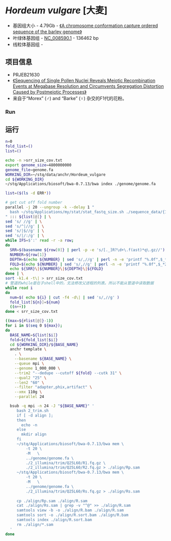 # *Hordeum vulgare* [大麦] 
+ 基因组大小 - 4.79Gb - [《A chromosome conformation capture ordered sequence of the barley genome》](https://www.nature.com/articles/nature22043)
+ 叶绿体基因组 - [NC_008590.1](https://www.ncbi.nlm.nih.gov/nuccore/NC_008590.1) - 136462 bp
+ 线粒体基因组 - []()

## 项目信息
+ PRJEB21630
+ [《Sequencing of Single Pollen Nuclei Reveals Meiotic Recombination Events at Megabase Resolution and Circumvents Segregation Distortion Caused by Postmeiotic Processes》](https://www.ncbi.nlm.nih.gov/pmc/articles/PMC5623100/)
+ 来自于“Morex” (♂) and “Barke” (♀) 杂交的F1代的花粉。

### Run


## 运行
```bash
n=0
fold_list=()
list=()

echo -n >srr_size_cov.txt
export genome_size=4800000000
genome_file=genome.fa
WORKING_DIR=~/stq/data/anchr/Hordeum_vulgare
cd ${WORKING_DIR}
~/stq/Applications/biosoft/bwa-0.7.13/bwa index ./genome/genome.fa

list=($(ls -d ERR*))

# get cut off fold number
parallel -j 20 --ungroup -k --delay 1 "
  bash ~/stq/Applications/my/stat/stat_fastq_size.sh ./sequence_data/{1}_1.fastq.gz | tail -n 1 
" ::: ${list[@]} | \
sed 's/ //g' | \
sed 's/^|//g' | \
sed 's/|$//g' | \
sed 's/|/:/g' | \
while IFS=$':' read -r -a row;
do
  SRR=$(basename ${row[0]} | perl -p -e 's/[._]R?\d+\.f(ast)*q\.gz//')
  NUMBER=${row[1]}
  DEPTH=$(echo ${NUMBER} | sed 's/,//g' | perl -n -e 'printf "%.0f",$_*2/$ENV{genome_size}')
  FOLD=$(echo ${NUMBER} | sed 's/,//g' | perl -n -e 'printf "%.0f",$_*2*4/$ENV{genome_size}')
  echo ${SRR}\|${NUMBER}\|${DEPTH}\|${FOLD}
done | \
sort -k1.4 -t\| > srr_size_cov.txt
# 管道的while是在子shell中的，无法修改父进程的列表。所以不能从管道中读取数据
while read i
do
  num=$( echo ${i} | cut -f4 -d\| | sed 's/,//g' )
  fold_list[${n}]=${num}
  ((n++))
done < srr_size_cov.txt

((max=${#list[@]}-1))
for i in $(seq 0 ${max});
do
  BASE_NAME=${list[$i]}
  fold=${fold_list[$i]}
  cd ${WORKING_DIR}/${BASE_NAME}
  anchr template \
    . \
    --basename ${BASE_NAME} \
    --queue mpi \
    --genome 1_000_000 \
    --trim2 "--dedupe --cutoff ${fold} --cutk 31" \
    --qual2 "25" \
    --len2 "60" \
    --filter "adapter,phix,artifact" \
    --xmx 110g \
    --parallel 24

  bsub -q mpi -n 24 -J "${BASE_NAME}" '
     bash 2_trim.sh
     if [ -d align ];
     then
       echo -n
     else
       mkdir align
     fi
     ~/stq/Applications/biosoft/bwa-0.7.13/bwa mem \
         -t 20 \
         -M   \
         ../genome/genome.fa \
         ./2_illumina/trim/Q25L60/R1.fq.gz \
         ./2_illumina/trim/Q25L60/R2.fq.gz > ./align/Rp.sam
     ~/stq/Applications/biosoft/bwa-0.7.13/bwa mem \
         -t 20 \
         -M   \
         ../genome/genome.fa \
         ./2_illumina/trim/Q25L60/Rs.fq.gz > ./align/Rs.sam
         
     cp ./align/Rp.sam ./align/R.sam
     cat ./align/Rs.sam | grep -v "^@" >> ./align/R.sam
     samtools view -b -o ./align/R.bam ./align/R.sam
     samtools sort -o ./align/R.sort.bam ./align/R.bam
     samtools index ./align/R.sort.bam
     rm ./align/*.sam
  '
done
```
